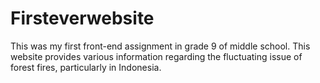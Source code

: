 # Firsteverwebsite
This was my first front-end assignment in grade 9 of middle school. This website provides various information regarding the fluctuating issue of forest fires, particularly in Indonesia.
